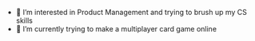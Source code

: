- 👀 I’m interested in Product Management and trying to brush up my CS skills
- 🌱 I’m currently trying to make a multiplayer card game online

